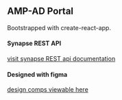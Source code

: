 ## AMP-AD Portal  

Bootstrapped with create-react-app.

#### Synapse REST API 
[visit synapse REST api documentation](http://docs.synapse.org/rest/)

#### Designed with figma
[design comps viewable here](https://www.figma.com/file/cBmkN0yOO6f5tuqT0bTdRKzo/AMP-AD)

